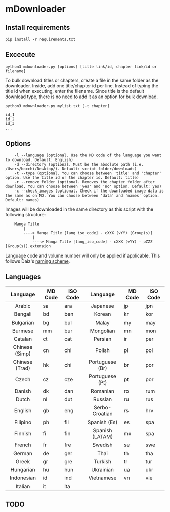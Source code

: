 # mDownloader

## Install requirements
`pip install -r requirements.txt`

## Excecute 
`python3 mdownloader.py [options] [title link/id, chapter link/id or filename]`

To bulk download titles or chapters, create a file in the same folder as the downloader. Inside, add one title/chapter id per line. Instead of typing the title id when executing, enter the filename.
Since title is the default download type, there is no need to add it as an option for bulk download.

`python3 mdownloader.py mylist.txt [-t chapter]`

```
id_1
id_2
id_3
...
```

## Options
```
    -l --language (optional. Use the MD code of the language you want to download. Default: English)
    -d --directory (optional. Must be the absolute path (i.e. /Users/bocchi/Desktop/). Default: script-folder/downloads)
    -t --type (optional. You can choose between 'title' and 'chapter' option. Use the title id or the chapter id. Default: title)
    -r --remove_folder (optional. Removes the chapter folder after download. You can choose between 'yes' and 'no' option. Default: yes)
    -c --check_images (optional. Check if the downloaded image data is the same as on MD. You can choose between 'data' and 'names' option. Default: names)
```

Images will be downloaded in the same directory as this script with the following structure:

```
    Manga Title
        |
        ----> Manga Title [lang_iso_code] - cXXX (vYY) [Group(s)]
            |
            ----> Manga Title [lang_iso_code] - cXXX (vYY) - pZZZ [Group(s)].extension
```
Language code and volume number will only be applied if applicable.
This follows Daiz's [naming scheme](https://github.com/Daiz/manga-naming-scheme).

## Languages

| Language        | MD Code       | ISO Code      | Language        | MD Code       | ISO Code      |
|:---------------:| ------------- | ------------- |:---------------:| ------------- | ------------- |
| Arabic          | sa            | ara           | Japanese        | jp            | jpn           |
| Bengali         | bd            | ben           | Korean          | kr            | kor           |
| Bulgarian       | bg            | bul           | Malay           | my            | may           |
| Burmese         | mm            | bur           | Mongolian       | mn            | mon           |
| Catalan         | ct            | cat           | Persian         | ir            | per           |
| Chinese (Simp)  | cn            | chi           | Polish          | pl            | pol           |
| Chinese (Trad)  | hk            | chi           | Portuguese (Br) | br            | por           |
| Czech           | cz            | cze           | Portuguese (Pt) | pt            | por           |
| Danish          | dk            | dan           | Romanian        | ro            | rum           |
| Dutch           | nl            | dut           | Russian         | ru            | rus           |
| English         | gb            | eng           | Serbo-Croatian  | rs            | hrv           |
| Filipino        | ph            | fil           | Spanish (Es)    | es            | spa           |
| Finnish         | fi            | fin           | Spanish (LATAM) | mx            | spa           |
| French          | fr            | fre           | Swedish         | se            | swe           |
| German          | de            | ger           | Thai            | th            | tha           |
| Greek           | gr            | gre           | Turkish         | tr            | tur           |
| Hungarian       | hu            | hun           | Ukrainian       | ua            | ukr           |
| Indonesian      | id            | ind           | Vietnamese      | vn            | vie           |
| Italian         | it            | ita           |

## TODO
